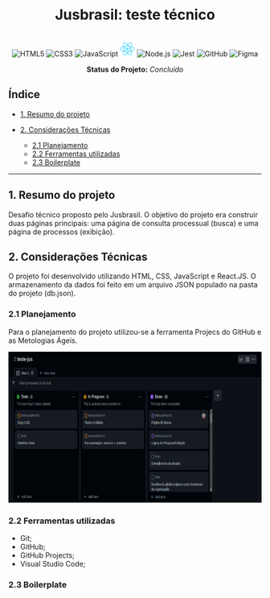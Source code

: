 <div align="center"> 
  
  # Jusbrasil: teste técnico 
  
 <br>

  <img src="https://cdn.jsdelivr.net/gh/devicons/devicon/icons/html5/html5-original.svg" alt="HTML5" style="height: 30px;"/>
  <img src="https://cdn.jsdelivr.net/gh/devicons/devicon/icons/css3/css3-original.svg" alt="CSS3" style="height: 30px;"/>
  <img src="https://cdn.jsdelivr.net/gh/devicons/devicon/icons/javascript/javascript-original.svg" alt="JavaScript" style="height: 30px;"/>
  <img src="https://github.com/devicons/devicon/blob/v2.15.1/icons/react/react-original.svg" alt="React" style="height: 30px;"/>
  <img src="https://cdn.jsdelivr.net/gh/devicons/devicon/icons/nodejs/nodejs-plain.svg" alt="Node.js" style="height: 30px;"/>
  <img src="https://cdn.jsdelivr.net/gh/devicons/devicon/icons/jest/jest-plain.svg" alt="Jest" style="height: 30px;"/> 
  <img src="https://cdn.jsdelivr.net/gh/devicons/devicon/icons/github/github-original.svg" alt="GitHub" style="height: 30px;"/> 
  <img src="https://cdn.jsdelivr.net/gh/devicons/devicon/icons/figma/figma-original.svg" alt="Figma" style="height: 30px;"/>
  
  <br>
  
  **Status do Projeto:** _Concluido_ 
  
</div>


## Índice

* [1. Resumo do projeto](#1-resumo-do-projeto)

* [2. Considerações Técnicas](#2-considerações-técnicas)  
  * [2.1 Planejamento](#21-planejamento)
  * [2.2 Ferramentas utilizadas](#22-ferramentas-utilizadas)  
  * [2.3 Boilerplate](#23-boilerplate)
  
  
***


## 1. Resumo do projeto

  Desafio técnico proposto pelo Jusbrasil. O objetivo do projeto era construir duas páginas principais: uma página de consulta processual (busca) e
uma página de processos (exibição).

## 2. Considerações Técnicas

  O projeto foi desenvolvido utilizando HTML, CSS, JavaScript e React.JS. O armazenamento da dados foi feito em um arquivo JSON populado na pasta do projeto (db.json).
  
### 2.1 Planejamento
  Para o planejamento do projeto utilizou-se a ferramenta Projecs do GitHub e as Metologias Ágeis.

  <img src="src/img/planning.png" alt="planing" style="height: 300px;"/>

### 2.2 Ferramentas utilizadas  

  * Git;
  * GitHub;
  * GitHub Projects;
  * Visual Studio Code;
  
### 2.3 Boilerplate
